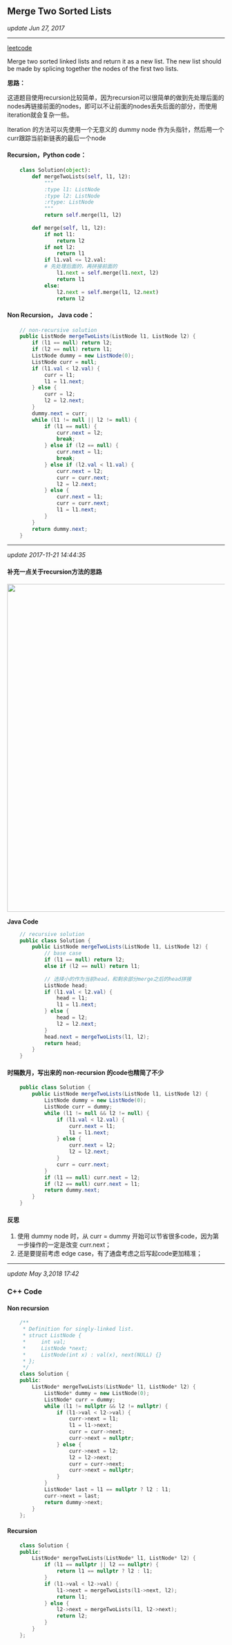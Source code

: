## Merge Two Sorted Lists
_update Jun 27, 2017_

---
[leetcode](https://leetcode.com/problems/merge-two-sorted-lists/#/description) 

Merge two sorted linked lists and return it as a new list. The new list should be made by splicing together the nodes of the first two lists.

**思路：**  

这道题目使用recursion比较简单，因为recursion可以很简单的做到先处理后面的nodes再链接前面的nodes，即可以不让前面的nodes丢失后面的部分，而使用iteration就会复杂一些。

Iteration 的方法可以先使用一个无意义的 dummy node 作为头指针，然后用一个curr跟踪当前新链表的最后一个node

#### Recursion，Python code：

```python
    class Solution(object):
        def mergeTwoLists(self, l1, l2):
            """
            :type l1: ListNode
            :type l2: ListNode
            :rtype: ListNode
            """
            return self.merge(l1, l2)
            
        def merge(self, l1, l2):
            if not l1:
                return l2
            if not l2:
                return l1
            if l1.val <= l2.val:
            # 先处理后面的，再拼接前面的
                l1.next = self.merge(l1.next, l2)
                return l1
            else:
                l2.next = self.merge(l1, l2.next)
                return l2
```

#### Non Recursion， Java code：
```java
    // non-recursive solution
    public ListNode mergeTwoLists(ListNode l1, ListNode l2) {
        if (l1 == null) return l2;
        if (l2 == null) return l1;
        ListNode dummy = new ListNode(0);
        ListNode curr = null;
        if (l1.val < l2.val) {
            curr = l1;
            l1 = l1.next;
        } else {
            curr = l2;
            l2 = l2.next;
        }
        dummy.next = curr;
        while (l1 != null || l2 != null) {
            if (l1 == null) {
                curr.next = l2;
                break;
            } else if (l2 == null) {
                curr.next = l1;
                break;
            } else if (l2.val < l1.val) {
                curr.next = l2;
                curr = curr.next;
                l2 = l2.next;
            } else {
                curr.next = l1;
                curr = curr.next;
                l1 = l1.next;
            }
        }
        return dummy.next;
    }
```

---
_update 2017-11-21 14:44:35_

#### 补充一点关于recursion方法的思路
<img src="/assets/merge_two_sorted_lists.jpg" width="700" height="760" /><br>

**Java Code**
```java
    // recursive solution
    public class Solution {
        public ListNode mergeTwoLists(ListNode l1, ListNode l2) {
            // base case
            if (l1 == null) return l2;
            else if (l2 == null) return l1;
            
            // 选择小的作为当前head，和剩余部分merge之后的head拼接
            ListNode head;
            if (l1.val < l2.val) {
                head = l1;
                l1 = l1.next;
            } else {
                head = l2;
                l2 = l2.next;
            }
            head.next = mergeTwoLists(l1, l2);
            return head;
        }
    }
```

#### 时隔数月，写出来的 non-recursion 的code也精简了不少
```java
    public class Solution {
        public ListNode mergeTwoLists(ListNode l1, ListNode l2) {
            ListNode dummy = new ListNode(0);
            ListNode curr = dummy;
            while (l1 != null && l2 != null) {
                if (l1.val < l2.val) {
                    curr.next = l1;
                    l1 = l1.next;
                } else {
                    curr.next = l2;
                    l2 = l2.next;
                }
                curr = curr.next;
            }
            if (l1 == null) curr.next = l2;
            if (l2 == null) curr.next = l1;
            return dummy.next;
        }
    }
```

#### 反思
1. 使用 dummy node 时，从 curr = dummy 开始可以节省很多code，因为第一步操作的一定是改变 curr.next；
2. 还是要提前考虑 edge case，有了通盘考虑之后写起code更加精准；

---
_update May 3,2018  17:42_

### C++ Code
#### Non recursion
```cpp
    /**
     * Definition for singly-linked list.
     * struct ListNode {
     *     int val;
     *     ListNode *next;
     *     ListNode(int x) : val(x), next(NULL) {}
     * };
     */
    class Solution {
    public:
        ListNode* mergeTwoLists(ListNode* l1, ListNode* l2) {
            ListNode* dummy = new ListNode(0);
            ListNode* curr = dummy;
            while (l1 != nullptr && l2 != nullptr) {
                if (l1->val < l2->val) {
                    curr->next = l1;
                    l1 = l1->next;
                    curr = curr->next;
                    curr->next = nullptr;
                } else {
                    curr->next = l2;
                    l2 = l2->next;
                    curr = curr->next;
                    curr->next = nullptr;
                }
            }
            ListNode* last = l1 == nullptr ? l2 : l1;
            curr->next = last;
            return dummy->next;
        }
    };
```

#### Recursion
```cpp
    class Solution {
    public:
        ListNode* mergeTwoLists(ListNode* l1, ListNode* l2) {
            if (l1 == nullptr || l2 == nullptr) {
                return l1 == nullptr ? l2 : l1;
            }
            if (l1->val < l2->val) {
                l1->next = mergeTwoLists(l1->next, l2);
                return l1;
            } else {
                l2->next = mergeTwoLists(l1, l2->next);
                return l2;
            }
        }
    };
```























